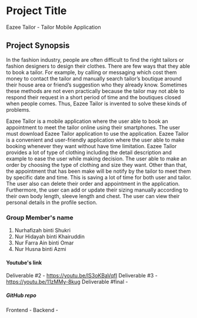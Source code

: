 # Project Title

Eazee Tailor - Tailor Mobile Application

## Project Synopsis
In the fashion industry, people are often difficult to find the right tailors or fashion designers to design their clothes. There are few ways that they able to book a tailor. For example, by calling or messaging which cost them money to contact the tailor and manually search tailor’s boutique around their house area or friend’s suggestion who they already know. Sometimes these methods are not even practically because the tailor may not able to respond their request in a short period of time and the boutiques closed when people comes. Thus, Eazee Tailor is invented to solve these kinds of problems.

Eazee Tailor is a mobile application where the user able to book an appointment to meet the tailor online using their smartphones. The user must download Eazee Tailor application to use the application. Eazee Tailor is a convenient and user-friendly application where the user able to make booking whenever they want without have time limitation. Eazee Tailor provides a lot of type of clothing including the detail description and example to ease the user while making decision. The user able to make an order by choosing the type of clothing and size they want. Other than that, the appointment that has been make will be notify by the tailor to meet them by specific date and time. This is saving a lot of time for both user and tailor.  The user also can delete their order and appointment in the application. Furthermore, the user can add or update their sizing manually according to their own body length, sleeve length and chest. The user can view their personal details in the profile section.

### Group Member's name
1. Nurhafizah binti Shukri 
2. Nur Hidayah binti Khairuddin 
3. Nur Farra Ain binti Omar
4. Nur Husna binti Azmi 

#### Youtube's link

Deliverable #2 - https://youtu.be/lS3oKBaVqfI
Deliverable #3 - https://youtu.be/11zMMy-8kug
Deliverable #final - 

##### GitHub repo

Frontend -
Backend -